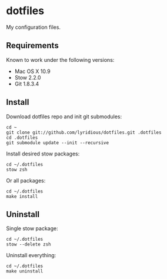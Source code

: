 dotfiles
========

My configuration files.

## Requirements
Known to work under the following versions:

* Mac OS X 10.9
* Stow 2.2.0
* Git 1.8.3.4

## Install
Download dotfiles repo and init git submodules:

    cd ~
    git clone git://github.com/lyridious/dotfiles.git .dotfiles
    cd .dotfiles
    git submodule update --init --recursive
    
Install desired stow packages:
    
    cd ~/.dotfiles
    stow zsh
    
Or all packages:
    
    cd ~/.dotfiles
    make install
    
## Uninstall
Single stow package:
    
    cd ~/.dotfiles
    stow --delete zsh
    
Uninstall everything:

    cd ~/.dotfiles
    make uninstall
